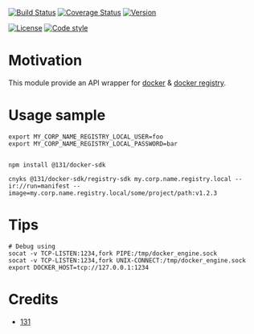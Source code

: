 [![Build Status](https://github.com/131/docker-sdk/actions/workflows/test.yml/badge.svg?branch=master)](https://github.com/131/docker-sdk/actions/workflows/test.yml)
[![Coverage Status](https://coveralls.io/repos/github/131/docker-sdk/badge.svg?branch=master)](https://coveralls.io/github/131/docker-sdk?branch=master)
[![Version](https://img.shields.io/npm/v/@131/docker-sdk.svg)](https://www.npmjs.com/package/@131/docker-sdk)


[![License](https://img.shields.io/badge/license-MIT-blue.svg)](http://opensource.org/licenses/MIT)
[![Code style](https://img.shields.io/badge/code%2fstyle-ivs-green.svg)](https://www.npmjs.com/package/eslint-plugin-ivs)


# Motivation

This module provide an API wrapper for [docker](https://docs.docker.com/engine/api/sdk/) & [docker registry](https://docs.docker.com/registry/spec/api/).



# Usage sample
```
export MY_CORP_NAME_REGISTRY_LOCAL_USER=foo
export MY_CORP_NAME_REGISTRY_LOCAL_PASSWORD=bar


npm install @131/docker-sdk

cnyks @131/docker-sdk/registry-sdk my.corp.name.registry.local --ir://run=manifest --image=my.corp.name.registry.local/some/project/path:v1.2.3

```

# Tips
```
# Debug using
socat -v TCP-LISTEN:1234,fork PIPE:/tmp/docker_engine.sock
socat -v TCP-LISTEN:1234,fork UNIX-CONNECT:/tmp/docker_engine.sock
export DOCKER_HOST=tcp://127.0.0.1:1234
```

# Credits 
* [131](https://github.com/131)
